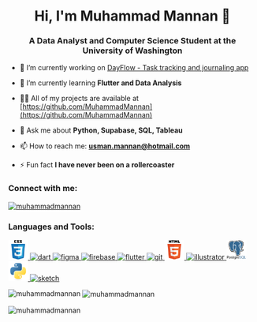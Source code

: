 <h1 align="center">Hi, I'm Muhammad Mannan 👋</h1>
<h3 align="center">A Data Analyst and Computer Science Student at the University of Washington</h3>

- 🔭 I’m currently working on [DayFlow - Task tracking and journaling app](https://github.com/MuhammadMannan/DayFlow)

- 🌱 I’m currently learning **Flutter and Data Analysis**

- 👨‍💻 All of my projects are available at [https://github.com/MuhammadMannan](https://github.com/MuhammadMannan)

- 💬 Ask me about **Python, Supabase, SQL, Tableau**

- 📫 How to reach me: **usman.mannan@hotmail.com**

- ⚡ Fun fact **I have never been on a rollercoaster**

<h3 align="left">Connect with me:</h3>
<p align="left">
<a href="https://linkedin.com/in/muhammadmannan" target="blank"><img align="center" src="https://raw.githubusercontent.com/rahuldkjain/github-profile-readme-generator/master/src/images/icons/Social/linked-in-alt.svg" alt="muhammadmannan" height="30" width="40" /></a>
</p>

<h3 align="left">Languages and Tools:</h3>
<p align="left"> <a href="https://www.w3schools.com/css/" target="_blank" rel="noreferrer"> <img src="https://raw.githubusercontent.com/devicons/devicon/master/icons/css3/css3-original-wordmark.svg" alt="css3" width="40" height="40"/> </a> <a href="https://dart.dev" target="_blank" rel="noreferrer"> <img src="https://www.vectorlogo.zone/logos/dartlang/dartlang-icon.svg" alt="dart" width="40" height="40"/> </a> <a href="https://www.figma.com/" target="_blank" rel="noreferrer"> <img src="https://www.vectorlogo.zone/logos/figma/figma-icon.svg" alt="figma" width="40" height="40"/> </a> <a href="https://firebase.google.com/" target="_blank" rel="noreferrer"> <img src="https://www.vectorlogo.zone/logos/firebase/firebase-icon.svg" alt="firebase" width="40" height="40"/> </a> <a href="https://flutter.dev" target="_blank" rel="noreferrer"> <img src="https://www.vectorlogo.zone/logos/flutterio/flutterio-icon.svg" alt="flutter" width="40" height="40"/> </a> <a href="https://git-scm.com/" target="_blank" rel="noreferrer"> <img src="https://www.vectorlogo.zone/logos/git-scm/git-scm-icon.svg" alt="git" width="40" height="40"/> </a> <a href="https://www.w3.org/html/" target="_blank" rel="noreferrer"> <img src="https://raw.githubusercontent.com/devicons/devicon/master/icons/html5/html5-original-wordmark.svg" alt="html5" width="40" height="40"/> </a> <a href="https://www.adobe.com/in/products/illustrator.html" target="_blank" rel="noreferrer"> <img src="https://www.vectorlogo.zone/logos/adobe_illustrator/adobe_illustrator-icon.svg" alt="illustrator" width="40" height="40"/> </a> <a href="https://www.postgresql.org" target="_blank" rel="noreferrer"> <img src="https://raw.githubusercontent.com/devicons/devicon/master/icons/postgresql/postgresql-original-wordmark.svg" alt="postgresql" width="40" height="40"/> </a> <a href="https://www.python.org" target="_blank" rel="noreferrer"> <img src="https://raw.githubusercontent.com/devicons/devicon/master/icons/python/python-original.svg" alt="python" width="40" height="40"/> </a> <a href="https://www.sketch.com/" target="_blank" rel="noreferrer"> <img src="https://www.vectorlogo.zone/logos/sketchapp/sketchapp-icon.svg" alt="sketch" width="40" height="40"/> </a> </p>

<p><img align="left" src="https://github-readme-stats.vercel.app/api/top-langs?username=muhammadmannan&show_icons=true&locale=en&layout=compact" alt="muhammadmannan" /></p>

<p>&nbsp;<img align="center" src="https://github-readme-stats.vercel.app/api?username=muhammadmannan&show_icons=true&locale=en" alt="muhammadmannan" /></p>

<p><img align="center" src="https://github-readme-streak-stats.herokuapp.com/?user=muhammadmannan&" alt="muhammadmannan" /></p>
